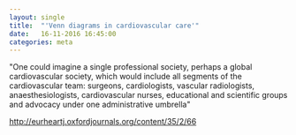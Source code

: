 ```yaml
---
layout: single
title:  "'Venn diagrams in cardiovascular care'"
date:   16-11-2016 16:45:00
categories: meta
---
```


"One could imagine a single professional society, perhaps a global cardiovascular society, which would include all segments of the cardiovascular team: surgeons, cardiologists, vascular radiologists, anaesthesiologists, cardiovascular nurses, educational and scientific groups and advocacy under one administrative umbrella"

http://eurheartj.oxfordjournals.org/content/35/2/66
